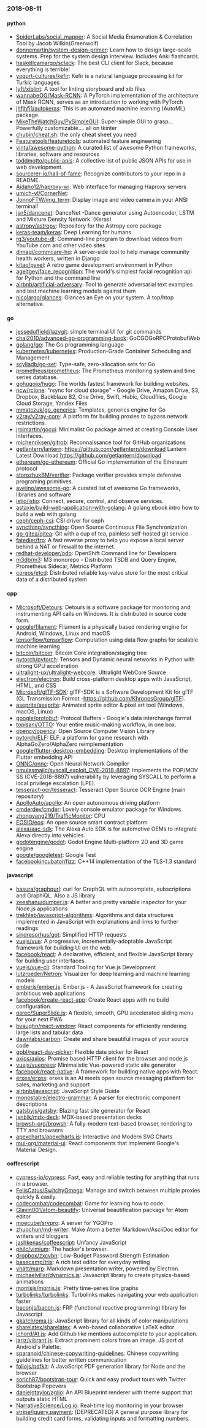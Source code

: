 ### 2018-08-11

#### python
* [SpiderLabs/social_mapper](https://github.com/SpiderLabs/social_mapper): A Social Media Enumeration & Correlation Tool by Jacob Wilkin(Greenwolf)
* [donnemartin/system-design-primer](https://github.com/donnemartin/system-design-primer): Learn how to design large-scale systems. Prep for the system design interview. Includes Anki flashcards.
* [haskellcamargo/sclack](https://github.com/haskellcamargo/sclack): The best CLI client for Slack, because everything is terrible!
* [yogurt-cultures/kefir](https://github.com/yogurt-cultures/kefir): Kefir is a natural language processing kit for Turkic languages
* [lyft/xiblint](https://github.com/lyft/xiblint): A tool for linting storyboard and xib files
* [wannabeOG/Mask-RCNN](https://github.com/wannabeOG/Mask-RCNN): A PyTorch implementation of the architecture of Mask RCNN, serves as an introduction to working with PyTorch
* [jhfjhfj1/autokeras](https://github.com/jhfjhfj1/autokeras): This is an automated machine learning (AutoML) package.
* [MikeTheWatchGuy/PySimpleGUI](https://github.com/MikeTheWatchGuy/PySimpleGUI): Super-simple GUI to grasp... Powerfully customizable.... all on tkinter
* [chubin/cheat.sh](https://github.com/chubin/cheat.sh): the only cheat sheet you need
* [Featuretools/featuretools](https://github.com/Featuretools/featuretools): automated feature engineering
* [vinta/awesome-python](https://github.com/vinta/awesome-python): A curated list of awesome Python frameworks, libraries, software and resources
* [toddmotto/public-apis](https://github.com/toddmotto/public-apis): A collective list of public JSON APIs for use in web development.
* [sourcerer-io/hall-of-fame](https://github.com/sourcerer-io/hall-of-fame):  Recognize contributors to your repo in a README.
* [Aidaho12/haproxy-wi](https://github.com/Aidaho12/haproxy-wi): Web interface for managing Haproxy servers
* [umich-vl/CornerNet](https://github.com/umich-vl/CornerNet): 
* [JonnoFTW/img_term](https://github.com/JonnoFTW/img_term): Display image and video camera in your ANSI terminal!
* [jsn5/dancenet](https://github.com/jsn5/dancenet): DanceNet -Dance generator using Autoencoder, LSTM and Mixture Density Network. (Keras)
* [astropy/astropy](https://github.com/astropy/astropy): Repository for the Astropy core package
* [keras-team/keras](https://github.com/keras-team/keras): Deep Learning for humans
* [rg3/youtube-dl](https://github.com/rg3/youtube-dl): Command-line program to download videos from YouTube.com and other video sites
* [dimagi/commcare-hq](https://github.com/dimagi/commcare-hq): A server-side tool to help manage community health workers, written in Django
* [kitao/pyxel](https://github.com/kitao/pyxel): A retro game development environment in Python
* [ageitgey/face_recognition](https://github.com/ageitgey/face_recognition): The world's simplest facial recognition api for Python and the command line
* [airbnb/artificial-adversary](https://github.com/airbnb/artificial-adversary):  Tool to generate adversarial text examples and test machine learning models against them
* [nicolargo/glances](https://github.com/nicolargo/glances): Glances an Eye on your system. A top/htop alternative.

#### go
* [jesseduffield/lazygit](https://github.com/jesseduffield/lazygit): simple terminal UI for git commands
* [chai2010/advanced-go-programming-book](https://github.com/chai2010/advanced-go-programming-book):  GoCGOGoRPCProtobufWeb
* [golang/go](https://github.com/golang/go): The Go programming language
* [kubernetes/kubernetes](https://github.com/kubernetes/kubernetes): Production-Grade Container Scheduling and Management
* [scylladb/go-set](https://github.com/scylladb/go-set): Type-safe, zero-allocation sets for Go
* [prometheus/prometheus](https://github.com/prometheus/prometheus): The Prometheus monitoring system and time series database.
* [gohugoio/hugo](https://github.com/gohugoio/hugo): The worlds fastest framework for building websites.
* [ncw/rclone](https://github.com/ncw/rclone): "rsync for cloud storage" - Google Drive, Amazon Drive, S3, Dropbox, Backblaze B2, One Drive, Swift, Hubic, Cloudfiles, Google Cloud Storage, Yandex Files
* [mmatczuk/go_generics](https://github.com/mmatczuk/go_generics): Templates, generics engine for Go
* [v2ray/v2ray-core](https://github.com/v2ray/v2ray-core): A platform for building proxies to bypass network restrictions.
* [jroimartin/gocui](https://github.com/jroimartin/gocui): Minimalist Go package aimed at creating Console User Interfaces.
* [michenriksen/gitrob](https://github.com/michenriksen/gitrob): Reconnaissance tool for GitHub organizations
* [getlantern/lantern](https://github.com/getlantern/lantern):  https://github.com/getlantern/download  Lantern Latest Download https://github.com/getlantern/download 
* [ethereum/go-ethereum](https://github.com/ethereum/go-ethereum): Official Go implementation of the Ethereum protocol
* [storozhukBM/verifier](https://github.com/storozhukBM/verifier): Package verifier provides simple defensive programing primitives.
* [avelino/awesome-go](https://github.com/avelino/awesome-go): A curated list of awesome Go frameworks, libraries and software
* [istio/istio](https://github.com/istio/istio): Connect, secure, control, and observe services.
* [astaxie/build-web-application-with-golang](https://github.com/astaxie/build-web-application-with-golang): A golang ebook intro how to build a web with golang
* [ceph/ceph-csi](https://github.com/ceph/ceph-csi): CSI driver for ceph
* [syncthing/syncthing](https://github.com/syncthing/syncthing): Open Source Continuous File Synchronization
* [go-gitea/gitea](https://github.com/go-gitea/gitea): Git with a cup of tea, painless self-hosted git service
* [fatedier/frp](https://github.com/fatedier/frp): A fast reverse proxy to help you expose a local server behind a NAT or firewall to the internet.
* [redhat-developer/odo](https://github.com/redhat-developer/odo): OpenShift Command line for Developers
* [m3db/m3](https://github.com/m3db/m3): M3 monorepo - Distributed TSDB and Query Engine, Prometheus Sidecar, Metrics Platform
* [coreos/etcd](https://github.com/coreos/etcd): Distributed reliable key-value store for the most critical data of a distributed system

#### cpp
* [Microsoft/Detours](https://github.com/Microsoft/Detours): Detours is a software package for monitoring and instrumenting API calls on Windows. It is distributed in source code form.
* [google/filament](https://github.com/google/filament): Filament is a physically based rendering engine for Android, Windows, Linux and macOS
* [tensorflow/tensorflow](https://github.com/tensorflow/tensorflow): Computation using data flow graphs for scalable machine learning
* [bitcoin/bitcoin](https://github.com/bitcoin/bitcoin): Bitcoin Core integration/staging tree
* [pytorch/pytorch](https://github.com/pytorch/pytorch): Tensors and Dynamic neural networks in Python with strong GPU acceleration
* [ultralight-ux/ultralight-webcore](https://github.com/ultralight-ux/ultralight-webcore): Ultralight WebCore Source
* [electron/electron](https://github.com/electron/electron): Build cross-platform desktop apps with JavaScript, HTML, and CSS
* [Microsoft/glTF-SDK](https://github.com/Microsoft/glTF-SDK): glTF-SDK is a Software Development Kit for glTF (GL Transmission Format -https://github.com/KhronosGroup/glTF).
* [aseprite/aseprite](https://github.com/aseprite/aseprite): Animated sprite editor & pixel art tool (Windows, macOS, Linux)
* [google/protobuf](https://github.com/google/protobuf): Protocol Buffers - Google's data interchange format
* [topisani/OTTO](https://github.com/topisani/OTTO): Your entire music-making workflow, in one box.
* [opencv/opencv](https://github.com/opencv/opencv): Open Source Computer Vision Library
* [pytorch/ELF](https://github.com/pytorch/ELF): ELF: a platform for game research with AlphaGoZero/AlphaZero reimplementation
* [google/flutter-desktop-embedding](https://github.com/google/flutter-desktop-embedding): Desktop implementations of the Flutter embedding API
* [ONNC/onnc](https://github.com/ONNC/onnc): Open Neural Network Compiler
* [nmulasmajic/syscall_exploit_CVE-2018-8897](https://github.com/nmulasmajic/syscall_exploit_CVE-2018-8897): Implements the POP/MOV SS (CVE-2018-8897) vulnerability by leveraging SYSCALL to perform a local privilege escalation (LPE).
* [tesseract-ocr/tesseract](https://github.com/tesseract-ocr/tesseract): Tesseract Open Source OCR Engine (main repository)
* [ApolloAuto/apollo](https://github.com/ApolloAuto/apollo): An open autonomous driving platform
* [cmderdev/cmder](https://github.com/cmderdev/cmder): Lovely console emulator package for Windows
* [zhongyang219/TrafficMonitor](https://github.com/zhongyang219/TrafficMonitor): CPU
* [EOSIO/eos](https://github.com/EOSIO/eos): An open source smart contract platform
* [alexa/aac-sdk](https://github.com/alexa/aac-sdk): The Alexa Auto SDK is for automotive OEMs to integrate Alexa directly into vehicles.
* [godotengine/godot](https://github.com/godotengine/godot): Godot Engine  Multi-platform 2D and 3D game engine
* [google/googletest](https://github.com/google/googletest): Google Test
* [facebookincubator/fizz](https://github.com/facebookincubator/fizz): C++14 implementation of the TLS-1.3 standard

#### javascript
* [hasura/graphqurl](https://github.com/hasura/graphqurl): curl for GraphQL with autocomplete, subscriptions and GraphiQL. Also a JS library
* [zeeshanu/dumper.js](https://github.com/zeeshanu/dumper.js): A better and pretty variable inspector for your Node.js applications
* [trekhleb/javascript-algorithms](https://github.com/trekhleb/javascript-algorithms): Algorithms and data structures implemented in JavaScript with explanations and links to further readings
* [sindresorhus/got](https://github.com/sindresorhus/got): Simplified HTTP requests
* [vuejs/vue](https://github.com/vuejs/vue):  A progressive, incrementally-adoptable JavaScript framework for building UI on the web.
* [facebook/react](https://github.com/facebook/react): A declarative, efficient, and flexible JavaScript library for building user interfaces.
* [vuejs/vue-cli](https://github.com/vuejs/vue-cli):  Standard Tooling for Vue.js Development
* [lutzroeder/Netron](https://github.com/lutzroeder/Netron): Visualizer for deep learning and machine learning models
* [emberjs/ember.js](https://github.com/emberjs/ember.js): Ember.js - A JavaScript framework for creating ambitious web applications
* [facebook/create-react-app](https://github.com/facebook/create-react-app): Create React apps with no build configuration.
* [osrec/SuperSlide.js](https://github.com/osrec/SuperSlide.js): A flexible, smooth, GPU accelerated sliding menu for your next PWA
* [bvaughn/react-window](https://github.com/bvaughn/react-window): React components for efficiently rendering large lists and tabular data
* [dawnlabs/carbon](https://github.com/dawnlabs/carbon):  Create and share beautiful images of your source code
* [gpbl/react-day-picker](https://github.com/gpbl/react-day-picker): Flexible date picker for React
* [axios/axios](https://github.com/axios/axios): Promise based HTTP client for the browser and node.js
* [vuejs/vuepress](https://github.com/vuejs/vuepress):  Minimalistic Vue-powered static site generator
* [facebook/react-native](https://github.com/facebook/react-native): A framework for building native apps with React.
* [erxes/erxes](https://github.com/erxes/erxes): erxes is an AI meets open source messaging platform for sales, marketing and support
* [airbnb/javascript](https://github.com/airbnb/javascript): JavaScript Style Guide
* [monostable/electro-grammar](https://github.com/monostable/electro-grammar):  A parser for electronic component descriptions
* [gatsbyjs/gatsby](https://github.com/gatsbyjs/gatsby):  Blazing fast site generator for React
* [jxnblk/mdx-deck](https://github.com/jxnblk/mdx-deck): MDX-based presentation decks
* [browsh-org/browsh](https://github.com/browsh-org/browsh): A fully-modern text-based browser, rendering to TTY and browsers
* [apexcharts/apexcharts.js](https://github.com/apexcharts/apexcharts.js):  Interactive and Modern SVG Charts
* [mui-org/material-ui](https://github.com/mui-org/material-ui): React components that implement Google's Material Design.

#### coffeescript
* [cypress-io/cypress](https://github.com/cypress-io/cypress): Fast, easy and reliable testing for anything that runs in a browser.
* [FelisCatus/SwitchyOmega](https://github.com/FelisCatus/SwitchyOmega): Manage and switch between multiple proxies quickly & easily.
* [codecombat/codecombat](https://github.com/codecombat/codecombat): Game for learning how to code.
* [Glavin001/atom-beautify](https://github.com/Glavin001/atom-beautify):  Universal beautification package for Atom editor
* [moecube/srvpro](https://github.com/moecube/srvpro): A server for YGOPro
* [zhuochun/md-writer](https://github.com/zhuochun/md-writer):  Make Atom a better Markdown/AsciiDoc editor for writers and bloggers
* [jashkenas/coffeescript](https://github.com/jashkenas/coffeescript): Unfancy JavaScript
* [philc/vimium](https://github.com/philc/vimium): The hacker's browser.
* [dropbox/zxcvbn](https://github.com/dropbox/zxcvbn): Low-Budget Password Strength Estimation
* [basecamp/trix](https://github.com/basecamp/trix): A rich text editor for everyday writing
* [yhatt/marp](https://github.com/yhatt/marp): Markdown presentation writer, powered by Electron.
* [michaelvillar/dynamics.js](https://github.com/michaelvillar/dynamics.js): Javascript library to create physics-based animations
* [morrisjs/morris.js](https://github.com/morrisjs/morris.js): Pretty time-series line graphs
* [turbolinks/turbolinks](https://github.com/turbolinks/turbolinks): Turbolinks makes navigating your web application faster
* [baconjs/bacon.js](https://github.com/baconjs/bacon.js): FRP (functional reactive programming) library for Javascript
* [gka/chroma.js](https://github.com/gka/chroma.js): JavaScript library for all kinds of color manipulations
* [sharelatex/sharelatex](https://github.com/sharelatex/sharelatex): A web-based collaborative LaTeX editor
* [ichord/At.js](https://github.com/ichord/At.js): Add Github like mentions autocomplete to your application.
* [jariz/vibrant.js](https://github.com/jariz/vibrant.js): Extract prominent colors from an image. JS port of Android's Palette.
* [sparanoid/chinese-copywriting-guidelines](https://github.com/sparanoid/chinese-copywriting-guidelines): Chinese copywriting guidelines for better written communication
* [foliojs/pdfkit](https://github.com/foliojs/pdfkit): A JavaScript PDF generation library for Node and the browser
* [sorich87/bootstrap-tour](https://github.com/sorich87/bootstrap-tour): Quick and easy product tours with Twitter Bootstrap Popovers
* [danielgtaylor/aglio](https://github.com/danielgtaylor/aglio): An API Blueprint renderer with theme support that outputs static HTML
* [NarrativeScience/Log.io](https://github.com/NarrativeScience/Log.io): Real-time log monitoring in your browser
* [stripe/jquery.payment](https://github.com/stripe/jquery.payment): [DEPRECATED] A general purpose library for building credit card forms, validating inputs and formatting numbers.
